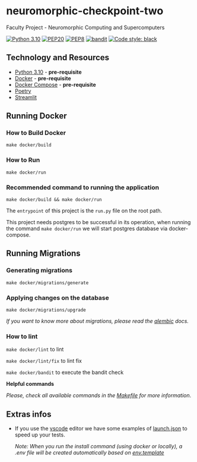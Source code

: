 # neuromorphic-checkpoint-two

Faculty Project - Neuromorphic Computing and Supercomputers

[![Python 3.10](https://img.shields.io/badge/python-3.10-blue.svg)](https://www.python.org/downloads/release/python-31011/)
[![PEP20](https://img.shields.io/badge/code%20style-pep20-red.svg)](https://www.python.org/dev/peps/pep-0020/)
[![PEP8](https://img.shields.io/badge/code%20style-pep8-orange.svg)](https://www.python.org/dev/peps/pep-0008/)
[![bandit](https://img.shields.io/badge/code%20style-bandit-green.svg)](https://github.com/PyCQA/bandit)
[![Code style: black](https://img.shields.io/badge/code%20style-black-000000.svg)](https://github.com/psf/black)

## Technology and Resources

- [Python 3.10](https://www.python.org/downloads/release/python-31011/) - **pre-requisite**
- [Docker](https://www.docker.com/get-started) - **pre-requisite**
- [Docker Compose](https://docs.docker.com/compose/) - **pre-requisite**
- [Poetry](https://python-poetry.org/)
- [Streamlit](https://streamlit.io/)

## Running Docker

### How to Build Docker

```
make docker/build
```

### How to Run

```
make docker/run
```

### Recommended command to running the application

```
make docker/build && make docker/run
```

The `entrypoint` of this project is the `run.py` file on the root path.

This project needs postgres to be successful in its operation, when running the command `make docker/run` we will start postgres database via docker-compose.

## Running Migrations

### Generating migrations

```
make docker/migrations/generate
```

### Applying changes on the database

```
make docker/migrations/upgrade
```

*If you want to know more about migrations, please read the [alembic](https://alembic.sqlalchemy.org/en/latest/) docs.*

### How to lint

`make docker/lint` to lint

`make docker/lint/fix` to lint fix

`make docker/bandit` to execute the bandit check

**Helpful commands**

_Please, check all available commands in the [Makefile](Makefile) for more information_.

## Extras infos

- If you use the [vscode](https://code.visualstudio.com/) editor we have some examples of [launch.json](.docs/vscode.md) to speed up your tests.

    *Note: When you run the install command (using docker or locally), a .env file will be created automatically based on [env.template](env.template)*
